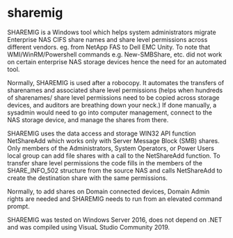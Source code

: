 # sharemig
SHAREMIG is a Windows tool which helps system administrators migrate Enterprise NAS CIFS share names and share level permissions across different vendors. eg. from NetApp FAS to Dell EMC Unity. To note that WMI/WinRM/Powershell commands e.g. New-SMBShare, etc. did not work on certain enterprise NAS storage devices hence the need for an automated tool.
 
Normally, SHAREMIG is used after a robocopy. It automates the transfers of sharenames and associated share level permissions (helps when hundreds of sharenames/ share level permissions need to be copied across storage devices, and auditors are breathing down your neck.)  If done manually, a sysadmin would need to go into computer management, connect to the NAS storage device, and manage the shares from there. 

SHAREMIG uses the data access and storage WIN32 API function NetShareAdd which works only with Server Message Block (SMB) shares. Only members of the Administrators, System Operators, or Power Users local group can add file shares with a call to the NetShareAdd function. To transfer share level permissions the code fills in the members of the SHARE_INFO_502 structure from the source NAS and calls NetShareAdd to create the destination share with the same permissions. 

Normally, to add shares on Domain connected devices, Domain Admin rights are needed and SHAREMIG needs to run from an elevated command prompt.

SHAREMIG was tested on Windows Server 2016, does not depend on .NET and was compiled using VisuaL Studio Community 2019.
